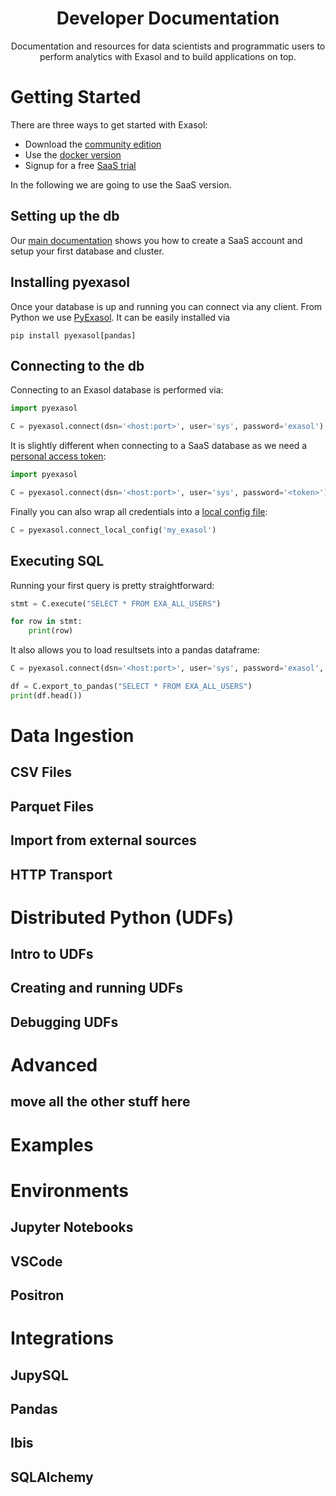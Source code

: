 <h1 align="center">Developer Documentation</h1>

<p align="center">
Documentation and resources for data scientists and programmatic users to perform analytics with Exasol and to build applications on top.
</p>


# Getting Started
There are three ways to get started with Exasol:
- Download the [community edition](https://www.exasol.com/free-signup-community-edition/)
- Use the [docker version](https://github.com/exasol/docker-db)
- Signup for a free [SaaS trial](https://cloud.exasol.com/signup)

In the following we are going to use the SaaS version.

## Setting up the db
Our [main documentation](https://docs.exasol.com/saas/get_started/saas_first_steps.htm) shows you how to create a SaaS account and setup your first database and cluster.
## Installing pyexasol
Once your database is up and running you can connect via any client. From Python we use [PyExasol](https://github.com/exasol/pyexasol).
It can be easily installed via
```
pip install pyexasol[pandas]
```

## Connecting to the db
Connecting to an Exasol database is performed via:
```python
import pyexasol

C = pyexasol.connect(dsn='<host:port>', user='sys', password='exasol')
```
It is slightly different when connecting to a SaaS database as we need a [personal access token](https://docs.exasol.com/saas/administration/access_mngt/access_token.htm):
```python
import pyexasol

C = pyexasol.connect(dsn='<host:port>', user='sys', password='<token>')
```
Finally you can also wrap all credentials into a [local config file](https://exasol.github.io/pyexasol/master/user_guide/local_config.html):
```python
C = pyexasol.connect_local_config('my_exasol')
```
## Executing SQL
Running your first query is pretty straightforward:
```python
stmt = C.execute("SELECT * FROM EXA_ALL_USERS")

for row in stmt:
    print(row)
```
It also allows you to load resultsets into a pandas dataframe:
```python
C = pyexasol.connect(dsn='<host:port>', user='sys', password='exasol', compression=True)

df = C.export_to_pandas("SELECT * FROM EXA_ALL_USERS")
print(df.head())
```


# Data Ingestion
## CSV Files
## Parquet Files
## Import from external sources
## HTTP Transport
# Distributed Python (UDFs)
## Intro to UDFs
## Creating and running UDFs
## Debugging UDFs
# Advanced
##  move all the other stuff here
# Examples
# Environments
## Jupyter Notebooks
## VSCode
## Positron
# Integrations
## JupySQL
## Pandas
## Ibis
## SQLAlchemy
